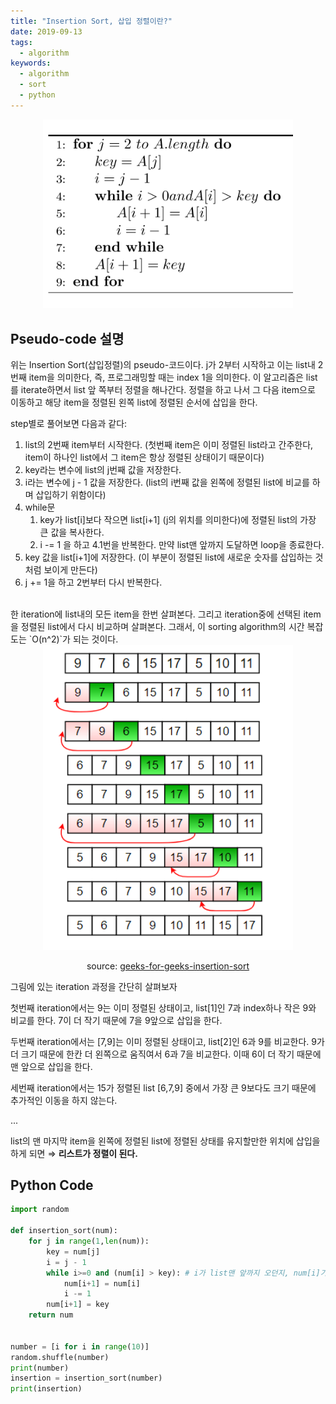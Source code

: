 ```yaml
---
title: "Insertion Sort, 삽입 정렬이란?"
date: 2019-09-13
tags:
  - algorithm
keywords:
  - algorithm
  - sort
  - python
---
```


<div align="center">
<img src="./insertion_sort_pseudo.png" style="width:400px"/>
</div>

## Pseudo-code 설명
위는 Insertion Sort(삽입정렬)의 pseudo-코드이다. j가 2부터 시작하고 이는 list내 2번째 item을 의미한다, 즉, 프로그래밍할 때는 index 1을 의미한다. 이 알고리즘은 list를 iterate하면서 list 앞 쪽부터 정렬을 해나간다. 정렬을 하고 나서 그 다음 item으로 이동하고 해당 item을 정렬된 왼쪽 list에 정렬된 순서에 삽입을 한다. <br/>

step별로 풀어보면 다음과 같다:

1. list의 2번째 item부터 시작한다. (첫번째 item은 이미 정렬된 list라고 간주한다, item이 하나인 list에서 그 item은 항상 정렬된 상태이기 때문이다)
2. key라는 변수에 list의 j번째 값을 저장한다.
3. i라는 변수에 j - 1 값을 저장한다. (list의 i번째 값을 왼쪽에 정렬된 list에 비교를 하며 삽입하기 위함이다)
4. while문
    1. key가 list[i]보다 작으면 list[i+1] (j의 위치를 의미한다)에 정렬된 list의 가장 큰 값을 복사한다.
    2. i -= 1 을 하고 4.1번을 반복한다. 만약 list맨 앞까지 도달하면 loop을 종료한다.
5. key 값을 list[i+1]에 저장한다. (이 부분이 정렬된 list에 새로운 숫자를 삽입하는 것처럼 보이게 만든다)
6. j += 1을 하고 2번부터 다시 반복한다.

<br/>
한 iteration에 list내의 모든 item을 한번 살펴본다. 그리고 iteration중에 선택된 item을 정렬된 list에서 다시 비교하며 살펴본다. 그래서, 이 sorting algorithm의 시간 복잡도는 `O(n^2)`가 되는 것이다.


<div align="center">
<img src="./insertion_sort.png" style="width:400px"/>
</div>

<div align="center">

source: <a href="https://www.geeksforgeeks.org/recursive-insertion-sort/">geeks-for-geeks-insertion-sort</a>

</div>


그림에 있는 iteration 과정을 간단히 살펴보자

첫번째 iteration에서는 9는 이미 정렬된 상태이고, list[1]인 7과 index하나 작은 9와 비교를 한다. 7이 더 작기 때문에 7을 9앞으로 삽입을 한다. 

두번째 iteration에서는 [7,9]는 이미 정렬된 상태이고, list[2]인 6과 9를 비교한다. 9가 더 크기 때문에 한칸 더 왼쪽으로 움직여서 6과 7을 비교한다. 이때 6이 더 작기 때문에 맨 앞으로 삽입을 한다. 

세번째 iteration에서는 15가 정렬된 list [6,7,9] 중에서 가장 큰 9보다도 크기 때문에 추가적인 이동을 하지 않는다. 

...

list의 맨 마지막 item을 왼쪽에 정렬된 list에 정렬된 상태를 유지할만한 위치에 삽입을 하게 되면 ⇒ **리스트가 정렬이 된다.**


## Python Code

```python
import random

def insertion_sort(num):
    for j in range(1,len(num)):
        key = num[j] 
        i = j - 1
        while i>=0 and (num[i] > key): # i가 list맨 앞까지 오던지, num[i]가 위에 저장된 num[j]보다 작으면 loop빠져 나온다.
            num[i+1] = num[i]
            i -= 1
        num[i+1] = key
    return num


number = [i for i in range(10)]
random.shuffle(number)
print(number)
insertion = insertion_sort(number)
print(insertion)
```
